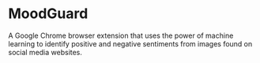 # MoodGuard
A Google Chrome browser extension that uses the power of machine learning to identify positive and negative sentiments from images found on social media websites.
